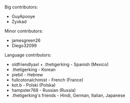 Big contributors:
- GuyApooye
- Zyxkad

Minor contributors:
- jamesgreen26
- Diego32099

Language contributors:
- oldfriendlyaxl + .thetigerking - Spanish (Mexico)
- .thetigerking - Korean
- piebit - Hebrew
- fullcotonalchimist - French (France)
- kot.b - Polski (Polska)
- hampster768 - Russian (Russia)
- .thetigerking's friends - Hindi, German, Italian, Japanese